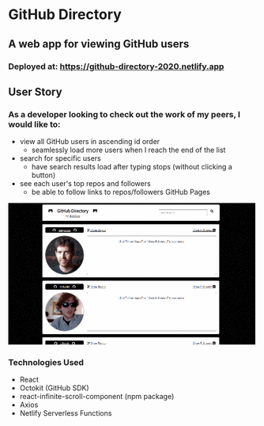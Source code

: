 # GitHub Directory
## A web app for viewing GitHub users

### Deployed at: https://github-directory-2020.netlify.app

## User Story
### As a developer looking to check out the work of my peers, I would like to:
- view all GitHub users in ascending id order
  - seamlessly load more users when I reach the end of the list
- search for specific users
  - have search results load after typing stops (without clicking a button)
- see each user's top repos and followers
  - be able to follow links to repos/followers GitHub Pages

<img src="./src/githubDirectory.gif">


### Technologies Used
- React
- Octokit (GitHub SDK)
- react-infinite-scroll-component (npm package)
- Axios
- Netlify Serverless Functions


